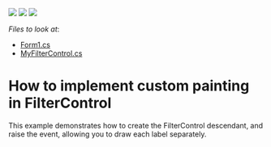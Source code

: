 <!-- default badges list -->
![](https://img.shields.io/endpoint?url=https://codecentral.devexpress.com/api/v1/VersionRange/128621186/13.1.4%2B)
[![](https://img.shields.io/badge/Open_in_DevExpress_Support_Center-FF7200?style=flat-square&logo=DevExpress&logoColor=white)](https://supportcenter.devexpress.com/ticket/details/E2332)
[![](https://img.shields.io/badge/📖_How_to_use_DevExpress_Examples-e9f6fc?style=flat-square)](https://docs.devexpress.com/GeneralInformation/403183)
<!-- default badges end -->
<!-- default file list -->
*Files to look at*:

* [Form1.cs](./CS/Q264421/Form1.cs)
* [MyFilterControl.cs](./CS/Q264421/MyFilterControl.cs)
<!-- default file list end -->
# How to implement custom painting in FilterControl


<p>This example demonstrates how to create the FilterControl descendant, and raise the event, allowing you to draw each label separately.</p>

<br/>


